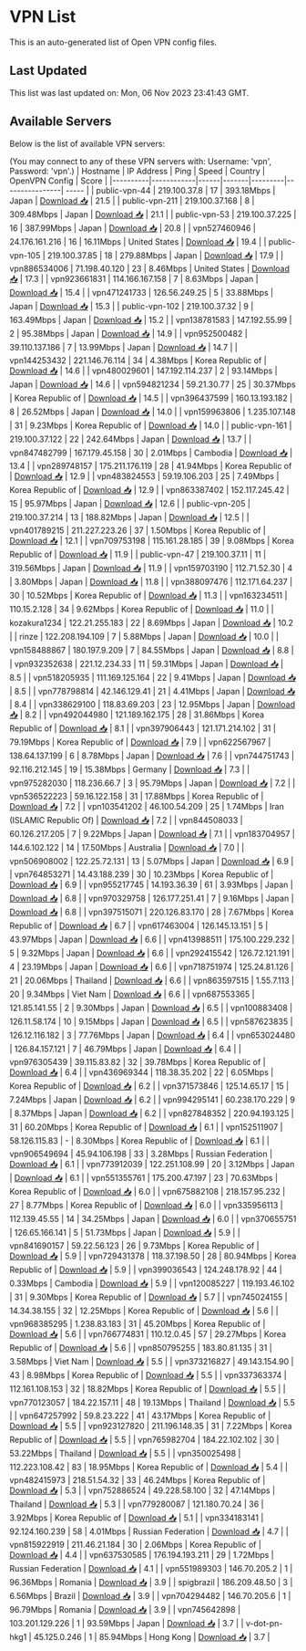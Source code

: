 # VPN List

This is an auto-generated list of Open VPN config files.

## Last Updated

This list was last updated on: Mon, 06 Nov 2023 23:41:43 GMT.

## Available Servers

Below is the list of available VPN servers:

(You may connect to any of these VPN servers with: Username: 'vpn', Password: 'vpn'.)
| Hostname | IP Address | Ping | Speed | Country | OpenVPN Config | Score |
|----------|------------|------|-------|---------|----------------| ----- |
| public-vpn-44 | 219.100.37.8 | 17 | 393.18Mbps | Japan | [Download 📥](./configs/server_0_JP.ovpn) | 21.5 |
| public-vpn-211 | 219.100.37.168 | 8 | 309.48Mbps | Japan | [Download 📥](./configs/server_1_JP.ovpn) | 21.1 |
| public-vpn-53 | 219.100.37.225 | 16 | 387.99Mbps | Japan | [Download 📥](./configs/server_2_JP.ovpn) | 20.8 |
| vpn527460946 | 24.176.161.216 | 16 | 16.11Mbps | United States | [Download 📥](./configs/server_3_US.ovpn) | 19.4 |
| public-vpn-105 | 219.100.37.85 | 18 | 279.88Mbps | Japan | [Download 📥](./configs/server_4_JP.ovpn) | 17.9 |
| vpn886534006 | 71.198.40.120 | 23 | 8.46Mbps | United States | [Download 📥](./configs/server_5_US.ovpn) | 17.3 |
| vpn923661831 | 114.166.167.158 | 7 | 8.63Mbps | Japan | [Download 📥](./configs/server_6_JP.ovpn) | 15.4 |
| vpn471241733 | 126.56.249.25 | 5 | 33.88Mbps | Japan | [Download 📥](./configs/server_7_JP.ovpn) | 15.3 |
| public-vpn-102 | 219.100.37.32 | 9 | 163.49Mbps | Japan | [Download 📥](./configs/server_8_JP.ovpn) | 15.2 |
| vpn138781583 | 147.192.55.99 | 2 | 95.38Mbps | Japan | [Download 📥](./configs/server_9_JP.ovpn) | 14.9 |
| vpn952500482 | 39.110.137.186 | 7 | 13.99Mbps | Japan | [Download 📥](./configs/server_10_JP.ovpn) | 14.7 |
| vpn144253432 | 221.146.76.114 | 34 | 4.38Mbps | Korea Republic of | [Download 📥](./configs/server_11_KR.ovpn) | 14.6 |
| vpn480029601 | 147.192.114.237 | 2 | 93.14Mbps | Japan | [Download 📥](./configs/server_12_JP.ovpn) | 14.6 |
| vpn594821234 | 59.21.30.77 | 25 | 30.37Mbps | Korea Republic of | [Download 📥](./configs/server_13_KR.ovpn) | 14.5 |
| vpn396437599 | 160.13.193.182 | 8 | 26.52Mbps | Japan | [Download 📥](./configs/server_14_JP.ovpn) | 14.0 |
| vpn159963806 | 1.235.107.148 | 31 | 9.23Mbps | Korea Republic of | [Download 📥](./configs/server_15_KR.ovpn) | 14.0 |
| public-vpn-161 | 219.100.37.122 | 22 | 242.64Mbps | Japan | [Download 📥](./configs/server_16_JP.ovpn) | 13.7 |
| vpn847482799 | 167.179.45.158 | 30 | 2.01Mbps | Cambodia | [Download 📥](./configs/server_17_KH.ovpn) | 13.4 |
| vpn289748157 | 175.211.176.119 | 28 | 41.94Mbps | Korea Republic of | [Download 📥](./configs/server_18_KR.ovpn) | 12.9 |
| vpn483824553 | 59.19.106.203 | 25 | 7.49Mbps | Korea Republic of | [Download 📥](./configs/server_19_KR.ovpn) | 12.9 |
| vpn863387402 | 152.117.245.42 | 15 | 95.97Mbps | Japan | [Download 📥](./configs/server_20_JP.ovpn) | 12.6 |
| public-vpn-205 | 219.100.37.214 | 13 | 188.82Mbps | Japan | [Download 📥](./configs/server_21_JP.ovpn) | 12.5 |
| vpn401789215 | 211.227.223.26 | 37 | 1.50Mbps | Korea Republic of | [Download 📥](./configs/server_22_KR.ovpn) | 12.1 |
| vpn709753198 | 115.161.28.185 | 39 | 9.08Mbps | Korea Republic of | [Download 📥](./configs/server_23_KR.ovpn) | 11.9 |
| public-vpn-47 | 219.100.37.11 | 11 | 319.56Mbps | Japan | [Download 📥](./configs/server_24_JP.ovpn) | 11.9 |
| vpn159703190 | 112.71.52.30 | 4 | 3.80Mbps | Japan | [Download 📥](./configs/server_25_JP.ovpn) | 11.8 |
| vpn388097476 | 112.171.64.237 | 30 | 10.52Mbps | Korea Republic of | [Download 📥](./configs/server_26_KR.ovpn) | 11.3 |
| vpn163234511 | 110.15.2.128 | 34 | 9.62Mbps | Korea Republic of | [Download 📥](./configs/server_27_KR.ovpn) | 11.0 |
| kozakura1234 | 122.21.255.183 | 22 | 8.69Mbps | Japan | [Download 📥](./configs/server_28_JP.ovpn) | 10.2 |
| rinze | 122.208.194.109 | 7 | 5.88Mbps | Japan | [Download 📥](./configs/server_29_JP.ovpn) | 10.0 |
| vpn158488867 | 180.197.9.209 | 7 | 84.55Mbps | Japan | [Download 📥](./configs/server_30_JP.ovpn) | 8.8 |
| vpn932352638 | 221.12.234.33 | 11 | 59.31Mbps | Japan | [Download 📥](./configs/server_31_JP.ovpn) | 8.5 |
| vpn518205935 | 111.169.125.164 | 22 | 9.41Mbps | Japan | [Download 📥](./configs/server_32_JP.ovpn) | 8.5 |
| vpn778798814 | 42.146.129.41 | 21 | 4.41Mbps | Japan | [Download 📥](./configs/server_33_JP.ovpn) | 8.4 |
| vpn338629100 | 118.83.69.203 | 23 | 12.95Mbps | Japan | [Download 📥](./configs/server_34_JP.ovpn) | 8.2 |
| vpn492044980 | 121.189.162.175 | 28 | 31.86Mbps | Korea Republic of | [Download 📥](./configs/server_35_KR.ovpn) | 8.1 |
| vpn397906443 | 121.171.214.102 | 31 | 79.19Mbps | Korea Republic of | [Download 📥](./configs/server_36_KR.ovpn) | 7.9 |
| vpn622567967 | 138.64.137.199 | 6 | 8.78Mbps | Japan | [Download 📥](./configs/server_37_JP.ovpn) | 7.6 |
| vpn744751743 | 92.116.212.145 | 19 | 15.38Mbps | Germany | [Download 📥](./configs/server_38_DE.ovpn) | 7.3 |
| vpn975282030 | 118.236.66.7 | 3 | 95.79Mbps | Japan | [Download 📥](./configs/server_39_JP.ovpn) | 7.2 |
| vpn536522223 | 59.16.122.158 | 31 | 17.88Mbps | Korea Republic of | [Download 📥](./configs/server_40_KR.ovpn) | 7.2 |
| vpn103541202 | 46.100.54.209 | 25 | 1.74Mbps | Iran (ISLAMIC Republic Of) | [Download 📥](./configs/server_41_IR.ovpn) | 7.2 |
| vpn844508033 | 60.126.217.205 | 7 | 9.22Mbps | Japan | [Download 📥](./configs/server_42_JP.ovpn) | 7.1 |
| vpn183704957 | 144.6.102.122 | 14 | 17.50Mbps | Australia | [Download 📥](./configs/server_43_AU.ovpn) | 7.0 |
| vpn506908002 | 122.25.72.131 | 13 | 5.07Mbps | Japan | [Download 📥](./configs/server_44_JP.ovpn) | 6.9 |
| vpn764853271 | 14.43.188.239 | 30 | 10.23Mbps | Korea Republic of | [Download 📥](./configs/server_45_KR.ovpn) | 6.9 |
| vpn955217745 | 14.193.36.39 | 61 | 3.93Mbps | Japan | [Download 📥](./configs/server_46_JP.ovpn) | 6.8 |
| vpn970329758 | 126.177.251.41 | 7 | 9.16Mbps | Japan | [Download 📥](./configs/server_47_JP.ovpn) | 6.8 |
| vpn397515071 | 220.126.83.170 | 28 | 7.67Mbps | Korea Republic of | [Download 📥](./configs/server_48_KR.ovpn) | 6.7 |
| vpn617463004 | 126.145.13.151 | 5 | 43.97Mbps | Japan | [Download 📥](./configs/server_49_JP.ovpn) | 6.6 |
| vpn413988511 | 175.100.229.232 | 5 | 9.32Mbps | Japan | [Download 📥](./configs/server_50_JP.ovpn) | 6.6 |
| vpn292415542 | 126.72.121.191 | 4 | 23.19Mbps | Japan | [Download 📥](./configs/server_51_JP.ovpn) | 6.6 |
| vpn718751974 | 125.24.81.126 | 21 | 20.06Mbps | Thailand | [Download 📥](./configs/server_52_TH.ovpn) | 6.6 |
| vpn863597515 | 1.55.7.113 | 20 | 9.34Mbps | Viet Nam | [Download 📥](./configs/server_53_VN.ovpn) | 6.6 |
| vpn687553365 | 121.85.141.55 | 2 | 9.30Mbps | Japan | [Download 📥](./configs/server_54_JP.ovpn) | 6.5 |
| vpn100883408 | 126.11.58.174 | 10 | 9.15Mbps | Japan | [Download 📥](./configs/server_55_JP.ovpn) | 6.5 |
| vpn587623835 | 126.12.116.182 | 3 | 77.76Mbps | Japan | [Download 📥](./configs/server_56_JP.ovpn) | 6.4 |
| vpn653024480 | 126.84.157.121 | 7 | 46.79Mbps | Japan | [Download 📥](./configs/server_57_JP.ovpn) | 6.4 |
| vpn976305439 | 39.115.83.82 | 32 | 39.78Mbps | Korea Republic of | [Download 📥](./configs/server_58_KR.ovpn) | 6.4 |
| vpn436969344 | 118.38.35.202 | 22 | 6.05Mbps | Korea Republic of | [Download 📥](./configs/server_59_KR.ovpn) | 6.2 |
| vpn371573846 | 125.14.65.17 | 15 | 7.24Mbps | Japan | [Download 📥](./configs/server_60_JP.ovpn) | 6.2 |
| vpn994295141 | 60.238.170.229 | 9 | 8.37Mbps | Japan | [Download 📥](./configs/server_61_JP.ovpn) | 6.2 |
| vpn827848352 | 220.94.193.125 | 31 | 60.20Mbps | Korea Republic of | [Download 📥](./configs/server_62_KR.ovpn) | 6.1 |
| vpn152511907 | 58.126.115.83 | - | 8.30Mbps | Korea Republic of | [Download 📥](./configs/server_63_KR.ovpn) | 6.1 |
| vpn906549694 | 45.94.106.198 | 33 | 3.28Mbps | Russian Federation | [Download 📥](./configs/server_64_RU.ovpn) | 6.1 |
| vpn773912039 | 122.251.108.99 | 20 | 3.12Mbps | Japan | [Download 📥](./configs/server_65_JP.ovpn) | 6.1 |
| vpn551355761 | 175.200.47.197 | 23 | 70.63Mbps | Korea Republic of | [Download 📥](./configs/server_66_KR.ovpn) | 6.0 |
| vpn675882108 | 218.157.95.232 | 27 | 8.77Mbps | Korea Republic of | [Download 📥](./configs/server_67_KR.ovpn) | 6.0 |
| vpn335956113 | 112.139.45.55 | 14 | 34.25Mbps | Japan | [Download 📥](./configs/server_68_JP.ovpn) | 6.0 |
| vpn370655751 | 126.65.166.141 | 5 | 51.73Mbps | Japan | [Download 📥](./configs/server_69_JP.ovpn) | 5.9 |
| vpn841690157 | 59.22.56.123 | 26 | 9.73Mbps | Korea Republic of | [Download 📥](./configs/server_70_KR.ovpn) | 5.9 |
| vpn729431378 | 118.37.198.50 | 28 | 80.94Mbps | Korea Republic of | [Download 📥](./configs/server_71_KR.ovpn) | 5.9 |
| vpn399036543 | 124.248.178.92 | 44 | 0.33Mbps | Cambodia | [Download 📥](./configs/server_72_KH.ovpn) | 5.9 |
| vpn120085227 | 119.193.46.102 | 31 | 9.30Mbps | Korea Republic of | [Download 📥](./configs/server_73_KR.ovpn) | 5.7 |
| vpn745024155 | 14.34.38.155 | 32 | 12.25Mbps | Korea Republic of | [Download 📥](./configs/server_74_KR.ovpn) | 5.6 |
| vpn968385295 | 1.238.83.183 | 31 | 45.20Mbps | Korea Republic of | [Download 📥](./configs/server_75_KR.ovpn) | 5.6 |
| vpn766774831 | 110.12.0.45 | 57 | 29.27Mbps | Korea Republic of | [Download 📥](./configs/server_76_KR.ovpn) | 5.6 |
| vpn850795255 | 183.80.81.135 | 31 | 3.58Mbps | Viet Nam | [Download 📥](./configs/server_77_VN.ovpn) | 5.5 |
| vpn373216827 | 49.143.154.90 | 43 | 8.98Mbps | Korea Republic of | [Download 📥](./configs/server_78_KR.ovpn) | 5.5 |
| vpn337363374 | 112.161.108.153 | 32 | 18.82Mbps | Korea Republic of | [Download 📥](./configs/server_79_KR.ovpn) | 5.5 |
| vpn770123057 | 184.22.157.11 | 48 | 19.13Mbps | Thailand | [Download 📥](./configs/server_80_TH.ovpn) | 5.5 |
| vpn647257992 | 59.8.23.222 | 41 | 43.17Mbps | Korea Republic of | [Download 📥](./configs/server_81_KR.ovpn) | 5.5 |
| vpn923127820 | 211.196.148.35 | 31 | 7.22Mbps | Korea Republic of | [Download 📥](./configs/server_82_KR.ovpn) | 5.5 |
| vpn765982704 | 184.22.102.102 | 30 | 53.22Mbps | Thailand | [Download 📥](./configs/server_83_TH.ovpn) | 5.5 |
| vpn350025498 | 112.223.108.42 | 83 | 18.95Mbps | Korea Republic of | [Download 📥](./configs/server_84_KR.ovpn) | 5.4 |
| vpn482415973 | 218.51.54.32 | 33 | 46.24Mbps | Korea Republic of | [Download 📥](./configs/server_85_KR.ovpn) | 5.3 |
| vpn752886524 | 49.228.58.100 | 32 | 47.14Mbps | Thailand | [Download 📥](./configs/server_86_TH.ovpn) | 5.3 |
| vpn779280087 | 121.180.70.24 | 36 | 3.92Mbps | Korea Republic of | [Download 📥](./configs/server_87_KR.ovpn) | 5.1 |
| vpn334183141 | 92.124.160.239 | 58 | 4.01Mbps | Russian Federation | [Download 📥](./configs/server_88_RU.ovpn) | 4.7 |
| vpn815922919 | 211.46.21.184 | 30 | 2.06Mbps | Korea Republic of | [Download 📥](./configs/server_89_KR.ovpn) | 4.4 |
| vpn637530585 | 176.194.193.211 | 29 | 1.72Mbps | Russian Federation | [Download 📥](./configs/server_90_RU.ovpn) | 4.1 |
| vpn551989303 | 146.70.205.2 | 1 | 96.36Mbps | Romania | [Download 📥](./configs/server_91_RO.ovpn) | 3.9 |
| spigbrazil | 186.209.48.50 | 3 | 6.56Mbps | Brazil | [Download 📥](./configs/server_92_BR.ovpn) | 3.9 |
| vpn704294482 | 146.70.205.6 | 1 | 96.79Mbps | Romania | [Download 📥](./configs/server_93_RO.ovpn) | 3.9 |
| vpn745642898 | 103.201.129.226 | 1 | 93.59Mbps | Japan | [Download 📥](./configs/server_94_JP.ovpn) | 3.7 |
| v-dot-pn-hkg1 | 45.125.0.246 | 1 | 85.94Mbps | Hong Kong | [Download 📥](./configs/server_95_HK.ovpn) | 3.7 |
